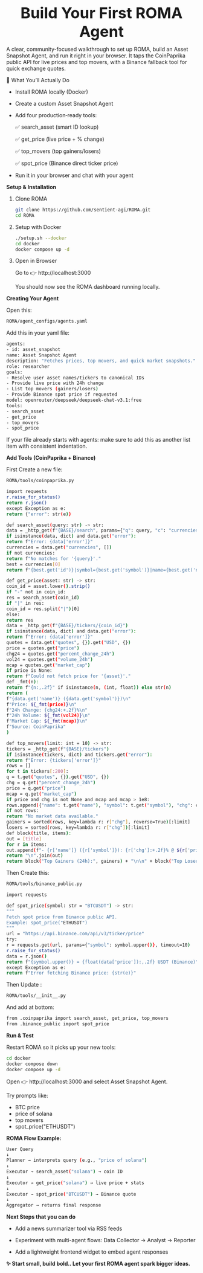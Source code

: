 <p align="center">
  <span style="font-size:40px; font-weight:bold;">Build Your First ROMA Agent</span>
</p>

A clear, community-focused walkthrough to set up ROMA, build an Asset Snapshot Agent, and run it right in your browser. It taps the CoinPaprika public API for live prices and top movers, with a Binance fallback tool for quick exchange quotes.


🚀 What You’ll Actually Do 

- Install ROMA locally (Docker)

- Create a custom Asset Snapshot Agent

- Add four production‑ready tools:

   ✅ search_asset (smart ID lookup)

   ✅ get_price (live price + % change)

   ✅ top_movers (top gainers/losers)

   ✅ spot_price (Binance direct ticker price)

- Run it in your browser and chat with your agent
  

**Setup & Installation**

1. Clone ROMA
   ```bash
   git clone https://github.com/sentient-agi/ROMA.git
   cd ROMA
   ```
2. Setup with Docker
   ```bash
   ./setup.sh --docker
   cd docker
   docker compose up -d
   ```
 3. Open in Browser

    Go to 👉 http://localhost:3000

    You should now see the ROMA dashboard running locally.  

**Creating Your Agent**

Open this:
```bash
ROMA/agent_configs/agents.yaml
```
Add this in your yaml file:
```bash
agents:
- id: asset_snapshot
name: Asset Snapshot Agent
description: "Fetches prices, top movers, and quick market snapshots."
role: researcher
goals:
- Resolve user asset names/tickers to canonical IDs
- Provide live price with 24h change
- List top movers (gainers/losers)
- Provide Binance spot price if requested
model: openrouter/deepseek/deepseek-chat-v3.1:free
tools:
- search_asset
- get_price
- top_movers
- spot_price
```
If your file already starts with agents: make sure to add this as another list item with consistent indentation.

**Add Tools (CoinPaprika + Binance)**

First Create a new file:
```bash
ROMA/tools/coinpaprika.py
```
```bash
import requests
r.raise_for_status()
return r.json()
except Exception as e:
return {"error": str(e)}

def search_asset(query: str) -> str:
data = _http_get(f"{BASE}/search", params={"q": query, "c": "currencies", "limit": 5})
if isinstance(data, dict) and data.get("error"):
return f"Error: {data['error']}"
currencies = data.get("currencies", [])
if not currencies:
return f"No matches for '{query}'."
best = currencies[0]
return f"{best.get('id')}|symbol={best.get('symbol')}|name={best.get('name')}"

def get_price(asset: str) -> str:
coin_id = asset.lower().strip()
if "-" not in coin_id:
res = search_asset(coin_id)
if "|" in res:
coin_id = res.split("|")[0]
else:
return res
data = _http_get(f"{BASE}/tickers/{coin_id}")
if isinstance(data, dict) and data.get("error"):
return f"Error: {data['error']}"
quotes = data.get("quotes", {}).get("USD", {})
price = quotes.get("price")
chg24 = quotes.get("percent_change_24h")
vol24 = quotes.get("volume_24h")
mcap = quotes.get("market_cap")
if price is None:
return f"Could not fetch price for '{asset}'."
def _fmt(n):
return f"{n:,.2f}" if isinstance(n, (int, float)) else str(n)
return (
f"{data.get('name')} ({data.get('symbol')})\n"
f"Price: ${_fmt(price)}\n"
f"24h Change: {chg24:+.2f}%\n"
f"24h Volume: ${_fmt(vol24)}\n"
f"Market Cap: ${_fmt(mcap)}\n"
f"Source: CoinPaprika"
)

def top_movers(limit: int = 10) -> str:
tickers = _http_get(f"{BASE}/tickers")
if isinstance(tickers, dict) and tickers.get("error"):
return f"Error: {tickers['error']}"
rows = []
for t in tickers[:200]:
q = t.get("quotes", {}).get("USD", {})
chg = q.get("percent_change_24h")
price = q.get("price")
mcap = q.get("market_cap")
if price and chg is not None and mcap and mcap > 1e8:
rows.append({"name": t.get("name"), "symbol": t.get("symbol"), "chg": chg, "price": price})
if not rows:
return "No market data available."
gainers = sorted(rows, key=lambda r: r["chg"], reverse=True)[:limit]
losers = sorted(rows, key=lambda r: r["chg"])[:limit]
def block(title, items):
out = [title]
for r in items:
out.append(f"- {r['name']} ({r['symbol']}): {r['chg']:+.2f}% @ ${r['price']:,.4f}")
return "\n".join(out)
return block("Top Gainers (24h):", gainers) + "\n\n" + block("Top Losers (24h):", losers)
```
Then Create this:
```bash
ROMA/tools/binance_public.py
```
```bash
import requests

def spot_price(symbol: str = "BTCUSDT") -> str:
"""
Fetch spot price from Binance public API.
Example: spot_price("ETHUSDT")
"""
url = "https://api.binance.com/api/v3/ticker/price"
try:
r = requests.get(url, params={"symbol": symbol.upper()}, timeout=10)
r.raise_for_status()
data = r.json()
return f"{symbol.upper()} = {float(data['price']):,.2f} USDT (Binance)"
except Exception as e:
return f"Error fetching Binance price: {str(e)}"
```
Then Update :
```bash
ROMA/tools/__init__.py
```
And add at bottom:
```bash
from .coinpaprika import search_asset, get_price, top_movers
from .binance_public import spot_price
```

**Run & Test**

Restart ROMA so it picks up your new tools:
```bash
cd docker
docker compose down
docker compose up -d
```
Open 👉 http://localhost:3000 and select Asset Snapshot Agent.

Try prompts like:

- BTC price
- price of solana
- top movers
- spot_price("ETHUSDT")

**ROMA Flow Example:**
```bash
User Query
↓
Planner → interprets query (e.g., "price of solana")
↓
Executor → search_asset("solana") → coin ID
↓
Executor → get_price("solana") → live price + stats
↓
Executor → spot_price("BTCUSDT") → Binance quote
↓
Aggregator → returns final response
```

**Next Steps that you can do**

- Add a news summarizer tool via RSS feeds

- Experiment with multi-agent flows: Data Collector → Analyst → Reporter

- Add a lightweight frontend widget to embed agent responses



**✨ Start small, build bold.. Let your first ROMA agent spark bigger ideas.**


